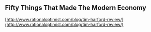 ## Fifty Things That Made The Modern Economy
  
  [http://www.rationaloptimist.com/blog/tim-harford-review/](http://www.rationaloptimist.com/blog/tim-harford-review/)